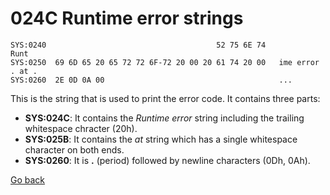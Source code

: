 # 024C Runtime error strings

```
SYS:0240                                      52 75 6E 74               Runt
SYS:0250  69 6D 65 20 65 72 72 6F-72 20 00 20 61 74 20 00   ime error . at .
SYS:0260  2E 0D 0A 00                                       ...
```

This is the string that is used to print the error code. It contains three parts:
- **SYS:024C**: It contains the *Runtime error* string including the trailing whitespace chracter (20h).
- **SYS:025B**: It contains the *at* string which has a single whitespace character on both ends.
- **SYS:0260**: It is **.** (period) followed by newline characters (0Dh, 0Ah).

[Go back](README.md)